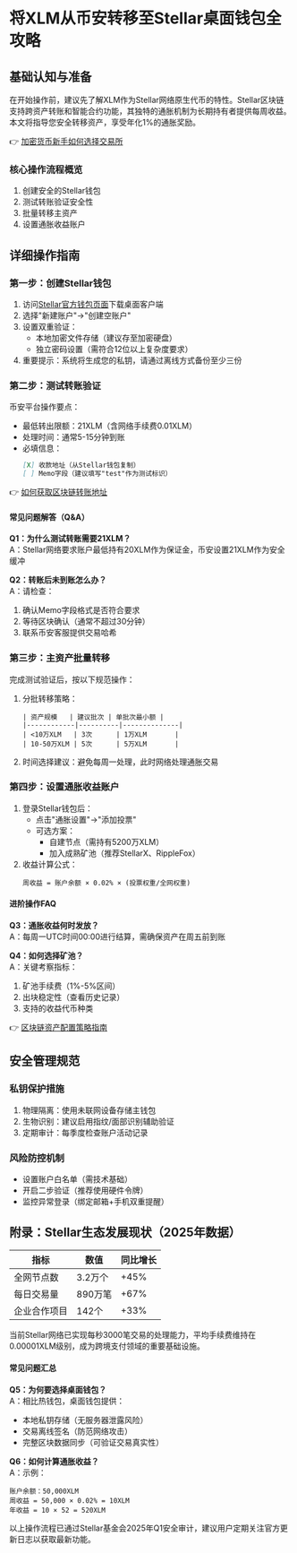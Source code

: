 # 将XLM从币安转移至Stellar桌面钱包全攻略

## 基础认知与准备
在开始操作前，建议先了解XLM作为Stellar网络原生代币的特性。Stellar区块链支持跨资产转账和智能合约功能，其独特的通胀机制为长期持有者提供每周收益。本文将指导您安全转移资产，享受年化1%的通胀奖励。

👉 [加密货币新手如何选择交易所](https://bit.ly/okx_welcome)

### 核心操作流程概览
1. 创建安全的Stellar钱包
2. 测试转账验证安全性
3. 批量转移主资产
4. 设置通胀收益账户

## 详细操作指南

### 第一步：创建Stellar钱包
1. 访问[Stellar官方钱包页面](https://wallet.stellar.org)下载桌面客户端
2. 选择"新建账户"→"创建空账户"
3. 设置双重验证：
   - 本地加密文件存储（建议存至加密硬盘）
   - 独立密码设置（需符合12位以上复杂度要求）
4. 重要提示：系统将生成您的私钥，请通过离线方式备份至少三份

### 第二步：测试转账验证
币安平台操作要点：
- 最低转出限额：21XLM（含网络手续费0.01XLM）
- 处理时间：通常5-15分钟到账
- 必填信息：
  ```markdown
  [X] 收款地址（从Stellar钱包复制）
  [ ] Memo字段（建议填写"test"作为测试标识）
  ```

👉 [如何获取区块链转账地址](https://bit.ly/okx_welcome)

#### 常见问题解答（Q&A）
**Q1：为什么测试转账需要21XLM？**  
A：Stellar网络要求账户最低持有20XLM作为保证金，币安设置21XLM作为安全缓冲

**Q2：转账后未到账怎么办？**  
A：请检查：
1. 确认Memo字段格式是否符合要求
2. 等待区块确认（通常不超过30分钟）
3. 联系币安客服提供交易哈希

### 第三步：主资产批量转移
完成测试验证后，按以下规范操作：
1. 分批转移策略：
   ```表格
   | 资产规模   | 建议批次 | 单批次最小额 |
   |------------|----------|--------------|
   | <10万XLM   | 3次      | 1万XLM       |
   | 10-50万XLM | 5次      | 5万XLM       |
   ```
2. 时间选择建议：避免每周一处理，此时网络处理通胀交易

### 第四步：设置通胀收益账户
1. 登录Stellar钱包后：
   - 点击"通胀设置"→"添加投票"
   - 可选方案：
     - 自建节点（需持有5200万XLM）
     - 加入成熟矿池（推荐StellarX、RippleFox）
2. 收益计算公式：
   ```
   周收益 = 账户余额 × 0.02% × (投票权重/全网权重)
   ```

#### 进阶操作FAQ
**Q3：通胀收益何时发放？**  
A：每周一UTC时间00:00进行结算，需确保资产在周五前到账

**Q4：如何选择矿池？**  
A：关键考察指标：
1. 矿池手续费（1%-5%区间）
2. 出块稳定性（查看历史记录）
3. 支持的收益代币种类

👉 [区块链资产配置策略指南](https://bit.ly/okx_welcome)

## 安全管理规范

### 私钥保护措施
1. 物理隔离：使用未联网设备存储主钱包
2. 生物识别：建议启用指纹/面部识别辅助验证
3. 定期审计：每季度检查账户活动记录

### 风险防控机制
- 设置账户白名单（需技术基础）
- 开启二步验证（推荐使用硬件令牌）
- 监控异常登录（绑定邮箱+手机双重提醒）

## 附录：Stellar生态发展现状（2025年数据）

| 指标          | 数值       | 同比增长 |
|---------------|------------|----------|
| 全网节点数    | 3.2万个    | +45%     |
| 每日交易量    | 890万笔    | +67%     |
| 企业合作项目  | 142个      | +33%     |

当前Stellar网络已实现每秒3000笔交易的处理能力，平均手续费维持在0.00001XLM级别，成为跨境支付领域的重要基础设施。

#### 常见问题汇总
**Q5：为何要选择桌面钱包？**  
A：相比热钱包，桌面钱包提供：
- 本地私钥存储（无服务器泄露风险）
- 交易离线签名（防范网络攻击）
- 完整区块数据同步（可验证交易真实性）

**Q6：如何计算通胀收益？**  
A：示例：
```
账户余额：50,000XLM
周收益 = 50,000 × 0.02% = 10XLM
年收益 = 10 × 52 = 520XLM
```

以上操作流程已通过Stellar基金会2025年Q1安全审计，建议用户定期关注官方更新日志以获取最新功能。